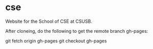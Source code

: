 cse
===

Website for the School of CSE at CSUSB.

After cloneing, do the following to get the remote branch gh-pages:

git fetch origin gh-pages
git checkout gh-pages

